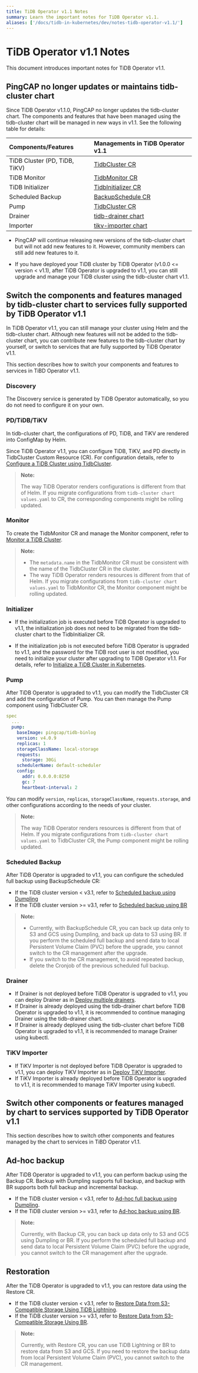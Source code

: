 ```yaml
---
title: TiDB Operator v1.1 Notes
summary: Learn the important notes for TiDB Operator v1.1.
aliases: ['/docs/tidb-in-kubernetes/dev/notes-tidb-operator-v1.1/']
---
```


# TiDB Operator v1.1 Notes

This document introduces important notes for TiDB Operator v1.1.

## PingCAP no longer updates or maintains tidb-cluster chart

Since TiDB Operator v1.1.0, PingCAP no longer updates the tidb-cluster chart. The components and features that have been managed using the tidb-cluster chart will be managed in new ways in v1.1. See the following table for details:

| Components/Features | Managements in TiDB Operator v1.1 |
| :--- | :--- |
| TiDB Cluster (PD, TiDB, TiKV) | [TidbCluster CR](https://github.com/pingcap/tidb-operator/blob/master/docs/api-references/docs.md) |
| TiDB Monitor | [TidbMonitor CR](https://github.com/pingcap/tidb-operator/blob/master/manifests/monitor/tidb-monitor.yaml) |
| TiDB Initializer | [TidbInitializer CR](https://github.com/pingcap/tidb-operator/blob/master/manifests/initializer/tidb-initializer.yaml) |
| Scheduled Backup | [BackupSchedule CR](https://github.com/pingcap/tidb-operator/blob/master/manifests/backup/backup-schedule-aws-s3-br.yaml) |
| Pump | [TidbCluster CR](https://github.com/pingcap/tidb-operator/blob/master/docs/api-references/docs.md) |
| Drainer | [tidb-drainer chart](https://github.com/pingcap/tidb-operator/tree/master/charts/tidb-drainer) |
| Importer | [tikv-importer chart](https://github.com/pingcap/tidb-operator/tree/master/charts/tikv-importer) |

- PingCAP will continue releasing new versions of the tidb-cluster chart but will not add new features to it. However, community members can still add new features to it.

- If you have deployed your TiDB cluster by TiDB Operator (v1.0.0 <= version < v1.1), after TiDB Operator is upgraded to v1.1, you can still upgrade and manage your TiDB cluster using the tidb-cluster chart v1.1.

## Switch the components and features managed by tidb-cluster chart to services fully supported by TiDB Operator v1.1

In TiDB Operator v1.1, you can still manage your cluster using Helm and the tidb-cluster chart. Although new features will not be added to the tidb-cluster chart, you can contribute new features to the tidb-cluster chart by yourself, or switch to services that are fully supported by TiDB Operator v1.1.

This section describes how to switch your components and features to services in TiBD Operator v1.1.

### Discovery

The Discovery service is generated by TiDB Operator automatically, so you do not need to configure it on your own.

### PD/TiDB/TiKV

In tidb-cluster chart, the configurations of PD, TiDB, and TiKV are rendered into ConfigMap by Helm.

Since TiDB Operator v1.1, you can configure TiDB, TiKV, and PD directly in TidbCluster Custom Resource (CR). For configuration details, refer to [Configure a TiDB Cluster using TidbCluster](configure-a-tidb-cluster.md).

> **Note:**
>
> The way TiDB Operator renders configurations is different from that of Helm. If you migrate configurations from `tidb-cluster chart values.yaml` to CR, the corresponding components might be rolling updated.

### Monitor

To create the TidbMonitor CR and manage the Monitor component, refer to [Monitor a TiDB Cluster](monitor-a-tidb-cluster.md).

> **Note:**
>
> * The `metadata.name` in the TidbMonitor CR must be consistent with the name of the TidbCluster CR in the cluster.
> * The way TiDB Operator renders resources is different from that of Helm. If you migrate configurations from `tidb-cluster chart values.yaml` to TidbMonitor CR, the Monitor component might be rolling updated.

### Initializer

- If the initialization job is executed before TiDB Operator is upgraded to v1.1, the initialization job does not need to be migrated from the tidb-cluster chart to the TidbInitializer CR.

- If the initialization job is not executed before TiDB Operator is upgraded to v1.1, and the password for the TiDB root user is not modified, you need to initialize your cluster after upgrading to TiDB Operator v1.1. For details, refer to [Initialize a TiDB Cluster in Kubernetes](initialize-a-cluster.md).

### Pump

After TiDB Operator is upgraded to v1.1, you can modify the TidbCluster CR and add the configuration of Pump. You can then manage the Pump component using TidbCluster CR.

``` yaml
spec
  ...
  pump:
    baseImage: pingcap/tidb-binlog
    version: v4.0.9
    replicas: 1
    storageClassName: local-storage
    requests:
      storage: 30Gi
    schedulerName: default-scheduler
    config:
      addr: 0.0.0.0:8250
      gc: 7
      heartbeat-interval: 2
```

You can modify `version`, `replicas`, `storageClassName`, `requests.storage`, and other configurations according to the needs of your cluster.

> **Note:**
>
> The way TiDB Operator renders resources is different from that of Helm. If you migrate configurations from `tidb-cluster chart values.yaml` to TidbCluster CR, the Pump component might be rolling updated.

### Scheduled Backup

After TiDB Operator is upgraded to v1.1, you can configure the scheduled full backup using BackupSchedule CR:

- If the TiDB cluster version < v3.1, refer to [Scheduled backup using Dumpling](backup-to-s3.md#scheduled-full-backup-to-s3-compatible-storage)
- If the TiDB cluster version >= v3.1, refer to [Scheduled backup using BR](backup-to-aws-s3-using-br.md#scheduled-full-backup)

> **Note:**
>
> - Currently, with BackupSchedule CR, you can back up data only to S3 and GCS using Dumpling, and back up data to S3 using BR. If you perform the scheduled full backup and send data to local Persistent Volume Claim (PVC) before the upgrade, you cannot switch to the CR management after the upgrade.
> - If you switch to the CR management, to avoid repeated backup, delete the Cronjob of the previous scheduled full backup.

### Drainer

- If Drainer is not deployed before TiDB Operator is upgraded to v1.1, you can deploy Drainer as in [Deploy multiple drainers](deploy-tidb-binlog.md#deploy-drainer).
- If Drainer is already deployed using the tidb-drainer chart before TiDB Operator is upgraded to v1.1, it is recommended to continue managing Drainer using the tidb-drainer chart.
- If Drainer is already deployed using the tidb-cluster chart before TiDB Operator is upgraded to v1.1, it is recommended to manage Drainer using kubectl.

### TiKV Importer

- If TiKV Importer is not deployed before TiDB Operator is upgraded to v1.1, you can deploy TiKV Importer as in [Deploy TiKV Importer](restore-data-using-tidb-lightning.md#deploy-tikv-importer).
- If TiKV Importer is already deployed before TiDB Operator is upgraded to v1.1, it is recommended to manage TiKV Importer using kubectl.

## Switch other components or features managed by chart to services supported by TiDB Operator v1.1

This section describes how to switch other components and features managed by the chart to services in TiBD Operator v1.1.

## Ad-hoc backup

After TiDB Operator is upgraded to v1.1, you can perform backup using the Backup CR. Backup with Dumpling supports full backup, and backup with BR supports both full backup and incremental backup.

- If the TiDB cluster version < v3.1, refer to [Ad-hoc full backup using Dumpling](backup-to-s3.md#ad-hoc-full-backup-to-s3-compatible-storage).
- If the TiDB cluster version >= v3.1, refer to [Ad-hoc backup using BR](backup-to-aws-s3-using-br.md#ad-hoc-backup).

> **Note:**
>
> Currently, with Backup CR, you can back up data only to S3 and GCS using Dumpling or BR. If you perform the scheduled full backup and send data to local Persistent Volume Claim (PVC) before the upgrade, you cannot switch to the CR management after the upgrade.

## Restoration

After the TiDB Operator is upgraded to v1.1, you can restore data using the Restore CR.

- If the TiDB cluster version < v3.1, refer to [Restore Data from S3-Compatible Storage Using TiDB Lightning](restore-from-s3.md).
- If the TiDB cluster version >= v3.1, refer to [Restore Data from S3-Compatible Storage Using BR](restore-from-aws-s3-using-br.md).

> **Note:**
>
> Currently, with Restore CR, you can use TiDB Lightning or BR to restore data from S3 and GCS. If you need to restore the backup data from local Persistent Volume Claim (PVC), you cannot switch to the CR management.
